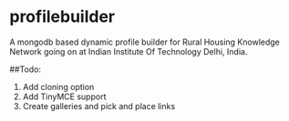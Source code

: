 profilebuilder
==============

A mongodb based dynamic profile builder for Rural Housing Knowledge Network going on at Indian Institute Of Technology Delhi, India.


##Todo:

1. Add cloning option
2. Add TinyMCE support
3. Create galleries and pick and place links
